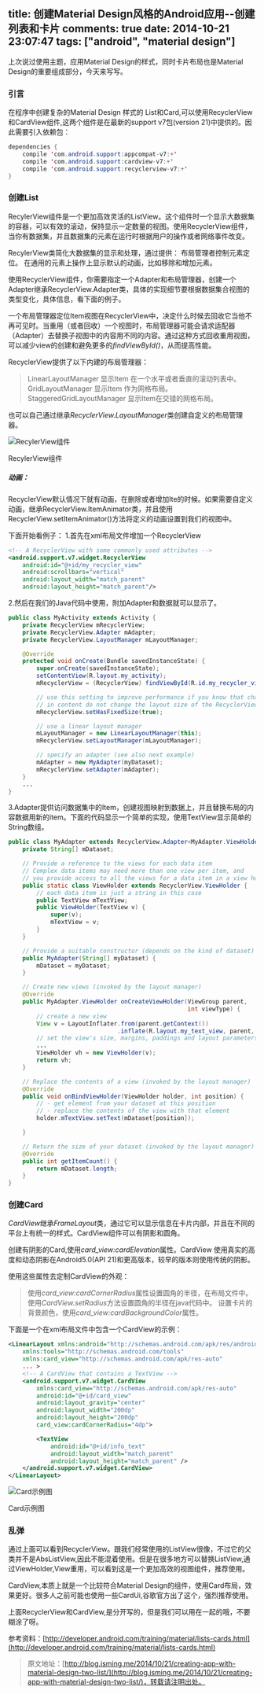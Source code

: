 title: 创建Material Design风格的Android应用--创建列表和卡片
comments: true
date: 2014-10-21 23:07:47
tags: ["android", "material design"]
---


上次说过使用主题，应用Material Design的样式，同时卡片布局也是Material Design的重要组成部分，今天来写写。


### 引言
在程序中创建复杂的Material Design 样式的 List和Card,可以使用RecyclerView和CardView组件,这两个组件是在最新的support v7包(version 21)中提供的。因此需要引入依赖包：

```java
dependencies {
    compile 'com.android.support:appcompat-v7:+'
    compile 'com.android.support:cardview-v7:+'
    compile 'com.android.support:recyclerview-v7:+'
}
```
<!--more-->
### 创建List

RecylerView组件是一个更加高效灵活的ListView。这个组件时一个显示大数据集的容器，可以有效的滚动，保持显示一定数量的视图。使用RecyclerView组件，当你有数据集，并且数据集的元素在运行时根据用户的操作或者网络事件改变。

RecylerView类简化大数据集的显示和处理，通过提供：
布局管理者控制元素定位。
在通用的元素上操作上显示默认的动画，比如移除和增加元素。

使用RecyclerView组件，你需要指定一个Adapter和布局管理器，创建一个Adapter继承RecyclerView.Adapter类，具体的实现细节要根据数据集合视图的类型变化，具体信息，看下面的例子。

一个布局管理器定位Item视图在RecyclerView中，决定什么时候去回收它当他不再可见时。当重用（或者回收）一个视图时，布局管理器可能会请求适配器（Adapter）去替换子视图中的内容用不同的内容。通过这种方式回收重用视图，可以减少view的创建和避免更多的*findViewById()*，从而提高性能。

RecyclerView提供了以下内建的布局管理器：

>LinearLayoutManager 显示Item 在一个水平或者垂直的滚动列表中。
>GridLayoutManager 显示Item 作为网格布局。
>StaggeredGridLayoutManager 显示Item在交错的网格布局。

也可以自己通过继承*RecyclerView.LayoutManager*类创建自定义的布局管理器。

![RecylerView组件](http://isming.qiniudn.com/RecyclerView.png)

RecylerView组件

##### 动画：
RecyclerView默认情况下就有动画，在删除或者增加Ite的时候。如果需要自定义动画，继承RecyclerView.ItemAnimator类，并且使用RecyclerView.setItemAnimator()方法将定义的动画设置到我们的视图中。

下面开始看例子：
1.首先在xml布局文件增加一个RecyclerView
```xml
<!-- A RecyclerView with some commonly used attributes -->
<android.support.v7.widget.RecyclerView
    android:id="@+id/my_recycler_view"
    android:scrollbars="vertical"
    android:layout_width="match_parent"
    android:layout_height="match_parent"/>
```

2.然后在我们的Java代码中使用，附加Adapter和数据就可以显示了。

```java
public class MyActivity extends Activity {
    private RecyclerView mRecyclerView;
    private RecyclerView.Adapter mAdapter;
    private RecyclerView.LayoutManager mLayoutManager;

    @Override
    protected void onCreate(Bundle savedInstanceState) {
        super.onCreate(savedInstanceState);
        setContentView(R.layout.my_activity);
        mRecyclerView = (RecyclerView) findViewById(R.id.my_recycler_view);

        // use this setting to improve performance if you know that changes
        // in content do not change the layout size of the RecyclerView
        mRecyclerView.setHasFixedSize(true);

        // use a linear layout manager
        mLayoutManager = new LinearLayoutManager(this);
        mRecyclerView.setLayoutManager(mLayoutManager);

        // specify an adapter (see also next example)
        mAdapter = new MyAdapter(myDataset);
        mRecyclerView.setAdapter(mAdapter);
    }
    ...
}
```


3.Adapter提供访问数据集中的Item，创建视图映射到数据上，并且替换布局的内容数据用新的item。下面的代码显示一个简单的实现，使用TextView显示简单的String数组。
```java
public class MyAdapter extends RecyclerView.Adapter<MyAdapter.ViewHolder> {
    private String[] mDataset;

    // Provide a reference to the views for each data item
    // Complex data items may need more than one view per item, and
    // you provide access to all the views for a data item in a view holder
    public static class ViewHolder extends RecyclerView.ViewHolder {
        // each data item is just a string in this case
        public TextView mTextView;
        public ViewHolder(TextView v) {
            super(v);
            mTextView = v;
        }
    }

    // Provide a suitable constructor (depends on the kind of dataset)
    public MyAdapter(String[] myDataset) {
        mDataset = myDataset;
    }

    // Create new views (invoked by the layout manager)
    @Override
    public MyAdapter.ViewHolder onCreateViewHolder(ViewGroup parent,
                                                   int viewType) {
        // create a new view
        View v = LayoutInflater.from(parent.getContext())
                               .inflate(R.layout.my_text_view, parent, false);
        // set the view's size, margins, paddings and layout parameters
        ...
        ViewHolder vh = new ViewHolder(v);
        return vh;
    }

    // Replace the contents of a view (invoked by the layout manager)
    @Override
    public void onBindViewHolder(ViewHolder holder, int position) {
        // - get element from your dataset at this position
        // - replace the contents of the view with that element
        holder.mTextView.setText(mDataset[position]);

    }

    // Return the size of your dataset (invoked by the layout manager)
    @Override
    public int getItemCount() {
        return mDataset.length;
    }
}
```

### 创建Card

*CardView*继承*FrameLayout*类，通过它可以显示信息在卡片内部，并且在不同的平台上有统一的样式。CardView组件可以有阴影和圆角。

创建有阴影的Card,使用*card_view:cardElevation*属性。CardView 使用真实的高度和动态阴影在Android5.0(API 21)和更高版本，较早的版本则使用传统的阴影。

使用这些属性去定制CardView的外观：

>使用*card_view:cardCornerRadius*属性设置圆角的半径，在布局文件中。
>使用*CardView.setRadius*方法设置圆角的半径在java代码中。
>设置卡片的背景颜色，使用*card_view:cardBackgroundColor*属性。

下面是一个在xml布局文件中包含一个CardView的示例：
```xml
<LinearLayout xmlns:android="http://schemas.android.com/apk/res/android"
    xmlns:tools="http://schemas.android.com/tools"
    xmlns:card_view="http://schemas.android.com/apk/res-auto"
    ... >
    <!-- A CardView that contains a TextView -->
    <android.support.v7.widget.CardView
        xmlns:card_view="http://schemas.android.com/apk/res-auto"
        android:id="@+id/card_view"
        android:layout_gravity="center"
        android:layout_width="200dp"
        android:layout_height="200dp"
        card_view:cardCornerRadius="4dp">

        <TextView
            android:id="@+id/info_text"
            android:layout_width="match_parent"
            android:layout_height="match_parent" />
    </android.support.v7.widget.CardView>
</LinearLayout>
```

![Card示例图](http://isming.qiniudn.com/card_travel.png)

Card示例图

### 乱弹

通过上面可以看到RecyclerView。跟我们经常使用的ListView很像，不过它的父类并不是AbsListView,因此不能混着使用。但是在很多地方可以替换ListView,通过ViewHolder,View重用，可以看到这是一个更加高效的视图组件，推荐使用。

CardView,本质上就是一个比较符合Material Design的组件，使用Card布局，效果更好。很多人之前可能也使用一些CardUi,谷歌官方出了这个，强烈推荐使用。

上面RecyclerView和CardView,是分开写的，但是我们可以用在一起的哦，不要糊涂了呀。

参考资料：[http://developer.android.com/training/material/lists-cards.html](http://developer.android.com/training/material/lists-cards.html)


>原文地址：[http://blog.isming.me/2014/10/21/creating-app-with-material-design-two-list/](http://blog.isming.me/2014/10/21/creating-app-with-material-design-two-list/)，转载请注明出处。